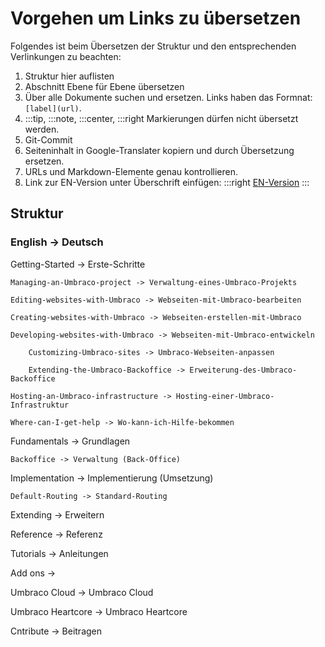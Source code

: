 # Vorgehen um Links zu übersetzen
Folgendes ist beim Übersetzen der Struktur und den entsprechenden Verlinkungen zu beachten:

1. Struktur hier auflisten
2. Abschnitt Ebene für Ebene übersetzen
3. Über alle Dokumente suchen und ersetzen. Links haben das Formnat: `[label](url)`.
4. :::tip, :::note, :::center, :::right Markierungen dürfen nicht übersetzt werden.
5. Git-Commit
6. Seiteninhalt in Google-Translater kopiern und durch Übersetzung ersetzen.
7. URLs und Markdown-Elemente genau kontrollieren.
8. Link zur EN-Version unter Überschrift einfügen: :::right [EN-Version](.../index.md) :::

## Struktur
### English -> Deutsch

Getting-Started -> Erste-Schritte

    Managing-an-Umbraco-project -> Verwaltung-eines-Umbraco-Projekts

    Editing-websites-with-Umbraco -> Webseiten-mit-Umbraco-bearbeiten

    Creating-websites-with-Umbraco -> Webseiten-erstellen-mit-Umbraco

    Developing-websites-with-Umbraco -> Webseiten-mit-Umbraco-entwickeln

        Customizing-Umbraco-sites -> Umbraco-Webseiten-anpassen

        Extending-the-Umbraco-Backoffice -> Erweiterung-des-Umbraco-Backoffice

    Hosting-an-Umbraco-infrastructure -> Hosting-einer-Umbraco-Infrastruktur

    Where-can-I-get-help -> Wo-kann-ich-Hilfe-bekommen

Fundamentals -> Grundlagen

    Backoffice -> Verwaltung (Back-Office)

Implementation -> Implementierung (Umsetzung)

    Default-Routing -> Standard-Routing

Extending -> Erweitern

Reference -> Referenz

Tutorials -> Anleitungen

Add ons ->

Umbraco Cloud -> Umbraco Cloud

Umbraco Heartcore -> Umbraco Heartcore

Cntribute -> Beitragen